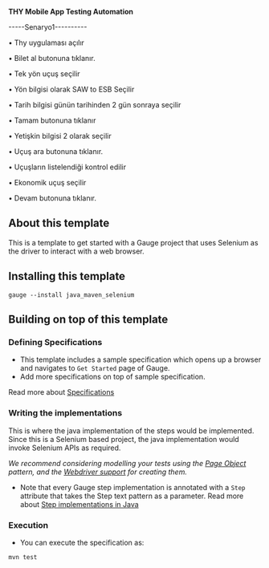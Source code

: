 
**THY Mobile App Testing Automation**

-----Senaryo1----------

• Thy uygulaması açılır

• Bilet al butonuna tıklanır.

• Tek yön uçuş seçilir

• Yön bilgisi olarak SAW to ESB Seçilir

• Tarih bilgisi günün tarihinden 2 gün sonraya seçilir

• Tamam butonuna tıklanır

• Yetişkin bilgisi 2 olarak seçilir

• Uçuş ara butonuna tıklanır.

• Uçuşların listelendiği kontrol edilir

• Ekonomik uçuş seçilir

• Devam butonuna tıklanır.

## About this template

This is a template to get started with a Gauge project that uses Selenium as the driver to interact with a web browser.

## Installing this template

    gauge --install java_maven_selenium

## Building on top of this template

### Defining Specifications

* This template includes a sample specification which opens up a browser and navigates to `Get Started` page of Gauge.
* Add more specifications on top of sample specification.

Read more about [Specifications](http://getgauge.io/documentation/user/current/specifications/README.html)

### Writing the implementations

This is where the java implementation of the steps would be implemented. Since this is a Selenium based project, the java implementation would invoke Selenium APIs as required.

_We recommend considering modelling your tests using the [Page Object](https://github.com/SeleniumHQ/selenium/wiki/PageObjects) pattern, and the [Webdriver support](https://github.com/SeleniumHQ/selenium/wiki/PageFactory) for creating them._

- Note that every Gauge step implementation is annotated with a `Step` attribute that takes the Step text pattern as a parameter.
Read more about [Step implementations in Java](http://getgauge.io/documentation/user/current/test_code/java/java.html)

### Execution

* You can execute the specification as:

```
mvn test
```
